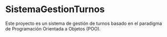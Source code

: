 # SistemaGestionTurnos

Este proyecto es un sistema de gestión de turnos basado en el paradigma de Programación Orientada a Objetos (POO).  
